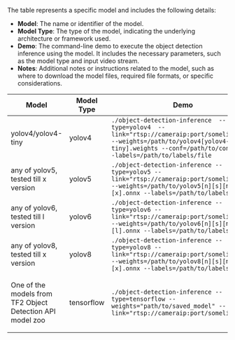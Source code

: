 
The table represents a specific model and includes the following details:

- **Model**: The name or identifier of the model.
- **Model Type**: The type of the model, indicating the underlying architecture or framework used.
- **Demo**: The command-line demo to execute the object detection inference using the model. It includes the necessary parameters, such as the model type and input video stream.
- **Notes**: Additional notes or instructions related to the model, such as where to download the model files, required file formats, or specific considerations.


| Model                    | Model Type           | Demo                                                                                        | Notes                                                                                                                                                                                                                                     |
| ----------------------- | -------------------- | ------------------------------------------------------------------------------------------- | ----------------------------------------------------------------------------------------------------------------------------------------------------------------------------------------------------------------------------------------- |
|     yolov4/yolov4-tiny              |  yolov4  | `./object-detection-inference  --type=yolov4  --link="rtsp://cameraip:port/somelivefeed" --weights=/path/to/yolov4[yolov4-tiny].weights --conf=/path/to/conf.cfg --labels=/path/to/labels/file` | Weights and .cfg files to download from [yolov4](https://github.com/AlexeyAB/darknet/releases/tag/yolov4)                                                                                                            |
|  any of yolov5, tested till x version                   |  yolov5 | `./object-detection-inference --type=yolov5 --link="rtsp://cameraip:port/somelivefeed" --weights=/path/to/yolov5[n][s][m][l][x].onnx --labels=/path/to/labels/file` | Weights to export in ONNX format using the script from [yolov5 repo](https://github.com/ultralytics/yolov5/blob/master/export.py).|
|  any of yolov6, tested till l version                   |  yolov6 | `./object-detection-inference --type=yolov6 --link="rtsp://cameraip:port/somelivefeed" --weights=/path/to/yolov6[n][s][m][l].onnx --labels=/path/to/labels/file` | Weights to export in ONNX format or download from [yolov6 repo](https://github.com/meituan/YOLOv6/tree/main/deploy/ONNX). Posteprocessing code is identical to yolov5|
| any of yolov8, tested till x version                  | yolov8      | `./object-detection-inference --type=yolov8 --link="rtsp://cameraip:port/somelivefeed" --weights=/path/to/yolov8[n][s][m][l][x].onnx --labels=/path/to/labels/file` | Weights to export in ONNX format, [same way as yolov5](https://github.com/ultralytics/ultralytics/tree/main/examples/YOLOv8-CPP-Inference).|
| One of the models from TF2 Object Detection API model zoo | tensorflow | `./object-detection-inference --type=tensorflow --weights="path/to/saved_model" --link="rtsp://cameraip:port/somelivefeed"` | Download from [model zoo](https://github.com/tensorflow/models/blob/master/research/object_detection/g3doc/tf2_detection_zoo.md) and set `weights` to the `saved_model` folder where `saved_model.pb` is stored. Tested models: `ssd_resnet50_v1_fpn_640x640_coco17_tpu-8`, `ssd_mobilenet_v2_320x320_coco17_tpu-8`, `ssd_resnet101_v1_fpn_640x640_coco17_tpu-8` |                                                                                                                                                                                                                                        |
